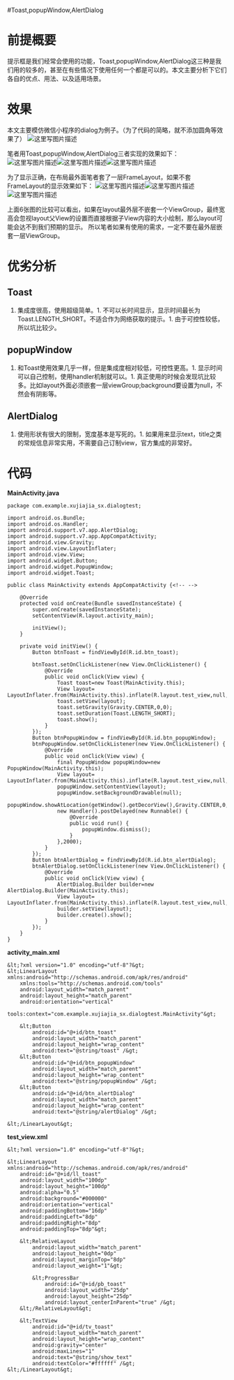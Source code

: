 #Toast,popupWindow,AlertDialog
# 前提概要

提示框是我们经常会使用的功能，Toast,popupWindow,AlertDialog这三种是我们用的较多的，甚至在有些情况下使用任何一个都是可以的。本文主要分析下它们各自的优点、用法、以及适用场景。

# 效果

本文主要模仿微信小程序的dialog为例子。（为了代码的简略，就不添加圆角等效果了）  <img src="https://raw.githubusercontent.com/Double2hao/xujiajia_blog/main/img/16210040212660.png" alt="这里写图片描述" title="">

笔者用Toast,popupWindow,AlertDialog三者实现的效果如下：  <img src="https://raw.githubusercontent.com/Double2hao/xujiajia_blog/main/img/16210040213261.png" alt="这里写图片描述" title=""><img src="https://raw.githubusercontent.com/Double2hao/xujiajia_blog/main/img/16210040214242.png" alt="这里写图片描述" title=""><img src="https://raw.githubusercontent.com/Double2hao/xujiajia_blog/main/img/16210040215623.png" alt="这里写图片描述" title="">

为了显示正确，在布局最外面笔者套了一层FrameLayout，如果不套FrameLayout的显示效果如下：  <img src="https://raw.githubusercontent.com/Double2hao/xujiajia_blog/main/img/16210040216304.png" alt="这里写图片描述" title=""><img src="https://raw.githubusercontent.com/Double2hao/xujiajia_blog/main/img/16210040217695.png" alt="这里写图片描述" title=""><img src="https://raw.githubusercontent.com/Double2hao/xujiajia_blog/main/img/16210040218876.png" alt="这里写图片描述" title="">

>  
 上面6张图的比较可以看出，如果在layout最外层不嵌套一个ViewGroup，最终宽高会忽视layout父View的设置而直接根据子View内容的大小绘制，那么layout可能会达不到我们预期的显示。 
 所以笔者如果有使用的需求，一定不要在最外层嵌套一层ViewGroup。 


# 优劣分析

## Toast
1. 集成度很高，使用超级简单。1. 不可以长时间显示，显示时间最长为Toast.LENGTH_SHORT。不适合作为网络获取的提示。1. 由于可控性较低，所以坑比较少。
## popupWindow
1. 和Toast使用效果几乎一样，但是集成度相对较低，可控性更高。1. 显示时间可以自己控制，使用handler机制就可以。1. 真正使用的时候会发现坑比较多。比如layout外面必须嵌套一层viewGroup;background要设置为null，不然会有阴影等。
## AlertDialog
1. 使用形状有很大的限制，宽度基本是写死的。1. 如果用来显示text，title之类的常规信息非常实用，不需要自己订制view，官方集成的非常好。
# 代码

**MainActivity.java**

```
package com.example.xujiajia_sx.dialogtest;

import android.os.Bundle;
import android.os.Handler;
import android.support.v7.app.AlertDialog;
import android.support.v7.app.AppCompatActivity;
import android.view.Gravity;
import android.view.LayoutInflater;
import android.view.View;
import android.widget.Button;
import android.widget.PopupWindow;
import android.widget.Toast;

public class MainActivity extends AppCompatActivity {<!-- -->

    @Override
    protected void onCreate(Bundle savedInstanceState) {
        super.onCreate(savedInstanceState);
        setContentView(R.layout.activity_main);

        initView();
    }

    private void initView() {
        Button btnToast = findViewById(R.id.btn_toast);

        btnToast.setOnClickListener(new View.OnClickListener() {
            @Override
            public void onClick(View view) {
                Toast toast=new Toast(MainActivity.this);
                View layout= LayoutInflater.from(MainActivity.this).inflate(R.layout.test_view,null,false);
                toast.setView(layout);
                toast.setGravity(Gravity.CENTER,0,0);
                toast.setDuration(Toast.LENGTH_SHORT);
                toast.show();
            }
        });
        Button btnPopupWindow = findViewById(R.id.btn_popupWindow);
        btnPopupWindow.setOnClickListener(new View.OnClickListener() {
            @Override
            public void onClick(View view) {
                final PopupWindow popupWindow=new PopupWindow(MainActivity.this);
                View layout= LayoutInflater.from(MainActivity.this).inflate(R.layout.test_view,null,false);
                popupWindow.setContentView(layout);
                popupWindow.setBackgroundDrawable(null);
                popupWindow.showAtLocation(getWindow().getDecorView(),Gravity.CENTER,0,0);
                new Handler().postDelayed(new Runnable() {
                    @Override
                    public void run() {
                        popupWindow.dismiss();
                    }
                },2000);
            }
        });
        Button btnAlertDialog = findViewById(R.id.btn_alertDialog);
        btnAlertDialog.setOnClickListener(new View.OnClickListener() {
            @Override
            public void onClick(View view) {
                AlertDialog.Builder builder=new AlertDialog.Builder(MainActivity.this);
                View layout= LayoutInflater.from(MainActivity.this).inflate(R.layout.test_view,null,false);
                builder.setView(layout);
                builder.create().show();
            }
        });
    }
}

```

**activity_main.xml**

```
&lt;?xml version="1.0" encoding="utf-8"?&gt;
&lt;LinearLayout xmlns:android="http://schemas.android.com/apk/res/android"
    xmlns:tools="http://schemas.android.com/tools"
    android:layout_width="match_parent"
    android:layout_height="match_parent"
    android:orientation="vertical"
    tools:context="com.example.xujiajia_sx.dialogtest.MainActivity"&gt;

    &lt;Button
        android:id="@+id/btn_toast"
        android:layout_width="match_parent"
        android:layout_height="wrap_content"
        android:text="@string/toast" /&gt;
    &lt;Button
        android:id="@+id/btn_popupWindow"
        android:layout_width="match_parent"
        android:layout_height="wrap_content"
        android:text="@string/popupWindow" /&gt;
    &lt;Button
        android:id="@+id/btn_alertDialog"
        android:layout_width="match_parent"
        android:layout_height="wrap_content"
        android:text="@string/alertDialog" /&gt;

&lt;/LinearLayout&gt;

```

**test_view.xml**

```
&lt;?xml version="1.0" encoding="utf-8"?&gt;

&lt;LinearLayout xmlns:android="http://schemas.android.com/apk/res/android"
    android:id="@+id/ll_toast"
    android:layout_width="100dp"
    android:layout_height="100dp"
    android:alpha="0.5"
    android:background="#000000"
    android:orientation="vertical"
    android:paddingBottom="16dp"
    android:paddingLeft="8dp"
    android:paddingRight="8dp"
    android:paddingTop="8dp"&gt;

    &lt;RelativeLayout
        android:layout_width="match_parent"
        android:layout_height="0dp"
        android:layout_marginTop="8dp"
        android:layout_weight="1"&gt;

        &lt;ProgressBar
            android:id="@+id/pb_toast"
            android:layout_width="25dp"
            android:layout_height="25dp"
            android:layout_centerInParent="true" /&gt;
    &lt;/RelativeLayout&gt;

    &lt;TextView
        android:id="@+id/tv_toast"
        android:layout_width="match_parent"
        android:layout_height="wrap_content"
        android:gravity="center"
        android:maxLines="1"
        android:text="@string/show_text"
        android:textColor="#ffffff" /&gt;
&lt;/LinearLayout&gt;

```